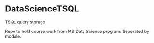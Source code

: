 # DataScienceTSQL
TSQL query storage

Repo to hold course work from MS Data Science program.  Seperated by module.
